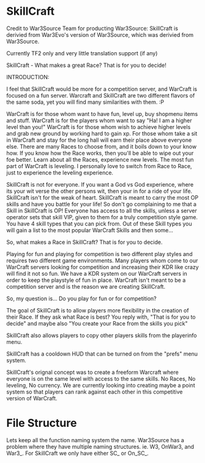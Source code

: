 SkillCraft
==========

Credit to War3Source Team for producting War3Source:
SkillCraft is derivied from War3Evo's version of War3Source, which was derivied from War3Source.


Currently TF2 only and very little translation support (if any)

SkillCraft - What makes a great Race?  That is for you to decide!


INTRODUCTION:


I feel that SkillCraft would be more for a competition server, and WarCraft is focused on a fun server.   Warcraft and SkillCraft are two different flavors of the same soda, yet you will find many similarities with them. :P

WarCraft is for those whom want to have fun, level up, buy shopmenu items and stuff.   WarCraft is for the players whom want to say "Ha! I am a higher level than you!"   WarCraft is for those whom wish to achieve higher levels and grab new ground by working hard to gain xp.   For those whom take a sit in WarCraft and stay for the long hall will earn their place above everyone else.   There are many Races to choose from, and it boils down to your know how.  If you know how the Race works, then you'll be able to wipe out your foe better.   Learn about all the Races, experience new levels.   The most fun part of WarCraft is leveling.   I personally love to switch from Race to Race, just to experience the leveling experience.

SkillCraft is not for everyone.   If you want a God vs God experience, where its your wit verse the other persons wit, then your in for a ride of your life.   SkillCraft isn't for the weak of heart.   SkillCraft is meant to carry the most OP skills and have you battle for your life!   So don't go complaining to me that a Skill in SkillCraft is OP!   Everyone has access to all the skills, unless a server operator sets that skill VIP, given to them for a truly competition style game.  You have 4 skill types that you can pick from.  Out of these Skill types you will gain a list to the most popular WarCraft Skills and then some...

So, what makes a Race in SkillCraft?   That is for you to decide.


Playing for fun and playing for competition is two different play styles and requires two different game environments.    Many players whom come to our WarCraft servers looking for competition and increasing their KDR like crazy will find it not so fun.   We have a KDR system on our WarCraft servers in order to keep the playstyle of fun in place.   WarCraft isn't meant to be a competition server and is the reason we are creating SkillCraft.


So, my question is... Do you play for fun or for competition?


The goal of SkillCraft is to allow players more flexibility in the creation of their Race.   If they ask what Race is best?   You reply with, "That is for you to decide" and maybe also "You create your Race from the skills you pick"



SkillCraft also allows players to copy other players skills from the playerinfo menu.

SkillCraft has a cooldown HUD that can be turned on from the "prefs" menu system.

SkillCraft's orignal concept was to create a freeform Warcraft where everyone is on the same level with access to the same skills.  No Races, No leveling, No currency.   We are currently looking into creating maybe a point system so that players can rank against each other in this competitive version of WarCraft.




File Structure
==============

Lets keep all the function naming system the name.   War3Source has a problem where they have multiple naming structures.  ie.  W3, OnWar3, and War3_.   For SkillCraft we only have either SC_ or On_SC_.
